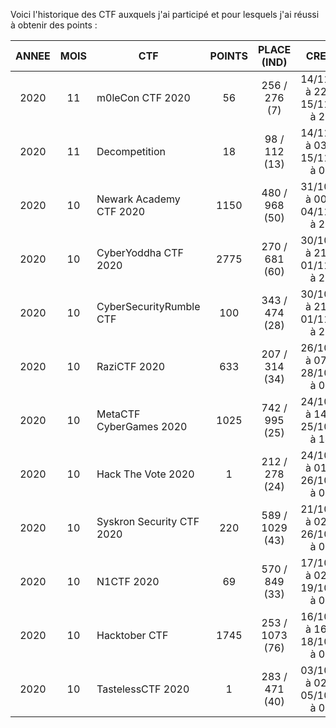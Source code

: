 Voici l'historique des CTF auxquels j'ai participé et pour lesquels j'ai réussi à obtenir des points :

| ANNEE|MOIS| CTF                       | POINTS | PLACE (IND)     | CRENEAU                                 | DUREE  |
|:----:|:--:|---------------------------|:------:|:---------------:|:---------------------------------------:|:------:|
| 2020 | 11 | m0leCon CTF 2020          | 56     | 256 / 276 (7)   | 14/11/2020 à 22h00 - 15/11/2020 à 22h00 | 24h00  |
| 2020 | 11 | Decompetition             | 18     | 98 / 112 (13)   | 14/11/2020 à 03h00 - 15/11/2020 à 03h00 | 24h00  |
| 2020 | 10 | Newark Academy CTF 2020   | 1150   | 480 / 968 (50)  | 31/10/2020 à 00h00 - 04/11/2020 à 23h59 | 96h00  |
| 2020 | 10 | CyberYoddha CTF 2020      | 2775   | 270 / 681 (60)  | 30/10/2020 à 21h00 - 01/11/2020 à 21h00 | 48h00  |
| 2020 | 10 | CyberSecurityRumble CTF   | 100    | 343 / 474 (28)  | 30/10/2020 à 21h00 - 01/11/2020 à 21h00 | 48h00  |
| 2020 | 10 | RaziCTF 2020              | 633    | 207 / 314 (34)  | 26/10/2020 à 07h30 - 28/10/2020 à 07h30 | 48h00  |
| 2020 | 10 | MetaCTF CyberGames 2020   | 1025   | 742 / 995 (25)  | 24/10/2020 à 14h00 - 25/10/2020 à 14h00 | 24h00  |
| 2020 | 10 | Hack The Vote 2020        | 1      | 212 / 278 (24)  | 24/10/2020 à 01h00 - 26/10/2020 à 01h00 | 48h00  |
| 2020 | 10 | Syskron Security CTF 2020 | 220    | 589 / 1029 (43) | 21/10/2020 à 02h00 - 26/10/2020 à 02h00 | 120h00 |
| 2020 | 10 | N1CTF 2020                | 69     | 570 / 849 (33)  | 17/10/2020 à 02h00 - 19/10/2020 à 02h00 | 48h00  |
| 2020 | 10 | Hacktober CTF             | 1745   | 253 / 1073 (76) | 16/10/2020 à 16h00 - 18/10/2020 à 04h00 | 36h00  |
| 2020 | 10 | TastelessCTF 2020         | 1      | 283 / 471 (40)  | 03/10/2020 à 02h00 - 05/10/2020 à 02h00 | 48h00  |
